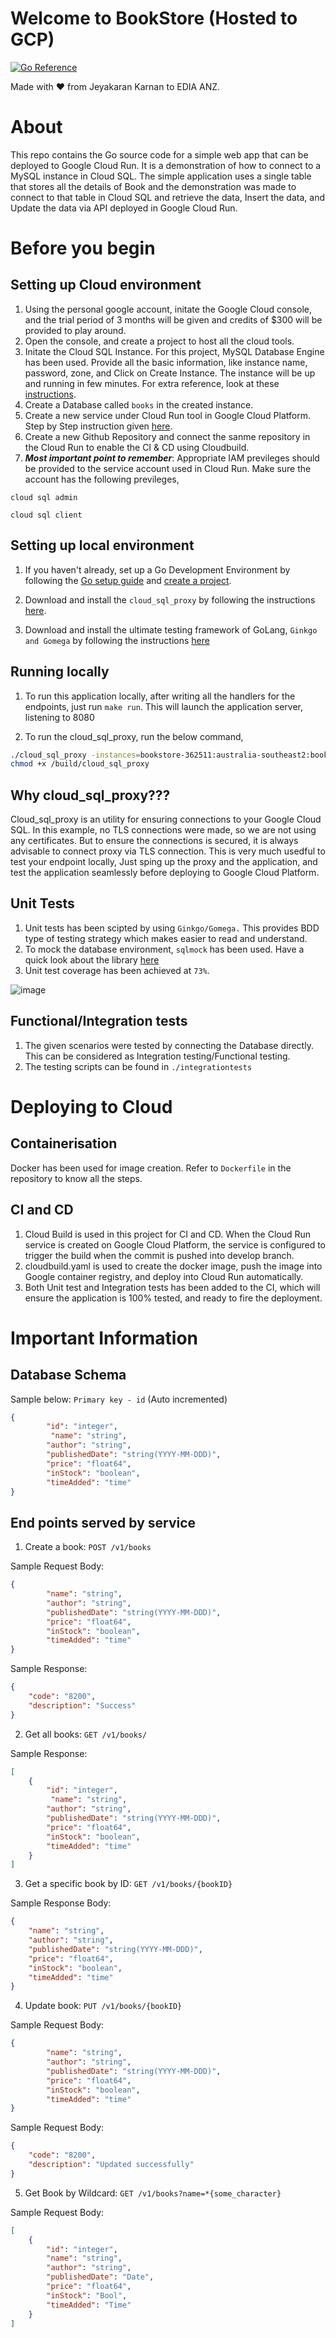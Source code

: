 # Welcome to BookStore (Hosted to GCP)
[![Go Reference](https://pkg.go.dev/badge/golang.org/x/example.svg)](https://pkg.go.dev/golang.org/x/example)

Made with :heart: from Jeyakaran Karnan to EDIA ANZ.

# About

This repo contains the Go source code for a simple web app that can be deployed to Google Cloud Run. It is a demonstration of how to connect to a MySQL instance in Cloud SQL. The simple application uses a single table that stores all the details of Book and the demonstration was made to connect to that table in Cloud SQL and retrieve the data, Insert the data, and Update the data via API deployed in Google Cloud Run.

# Before you begin

## Setting up Cloud environment

1. Using the personal google account, initate the Google Cloud console, and the trial period of 3 months will be given and credits of $300 will be provided to play around.
2. Open the console, and create a project to host all the cloud tools.
3. Initate the Cloud SQL Instance. For this project, MySQL Database Engine has been used. Provide all the basic information, like instance name, password, zone, and Click on Create Instance. The instance will be up and running in few minutes. For extra reference, look at these [instructions](https://cloud.google.com/sql/docs/mysql/create-instance).
4. Create a Database called `books` in the created instance.
5. Create a new service under Cloud Run tool in Google Cloud Platform. Step by Step instruction given [here](https://cloud.google.com/run/docs/quickstarts/deploy-container?hl=en_US).
6. Create a new Github Repository and connect the sanme repository in the Cloud Run to enable the CI & CD using Cloudbuild.
7. ***Most important point to remember***: Appropriate IAM previleges should be provided to the service account used in Cloud Run. Make sure the account has the following previleges,

`cloud sql admin`

`cloud sql client`

## Setting up local environment

1. If you haven't already, set up a Go Development Environment by following the [Go setup guide](https://cloud.google.com/go/docs/setup) and
[create a project](https://cloud.google.com/resource-manager/docs/creating-managing-projects#creating_a_project).

2. Download and install the `cloud_sql_proxy` by
following the instructions
[here](https://cloud.google.com/sql/docs/mysql/sql-proxy#install). 

3. Download and install the ultimate testing framework of GoLang, `Ginkgo and Gomega` by following the instructions [here](https://onsi.github.io/ginkgo/)


## Running locally

1. To run this application locally, after writing all the handlers for the endpoints, just run `make run`. This will launch the application server, listening to 8080

2. To run the cloud_sql_proxy, run the below command,

```bash
./cloud_sql_proxy -instances=bookstore-362511:australia-southeast2:bookstore=tcp:5432  &
chmod +x /build/cloud_sql_proxy
```


## Why cloud_sql_proxy???

Cloud_sql_proxy is an utility for ensuring connections to your Google Cloud SQL. In this example, no TLS connections were made, so we are not using any certificates. But to ensure the connections is secured, it is always advisable to connect proxy via TLS connection. This is very much usedful to test your endpoint locally, Just sping up the proxy and the application, and test the application seamlessly before deploying to Google Cloud Platform.

## Unit Tests
1. Unit tests has been scipted by using `Ginkgo/Gomega.` This provides BDD type of testing strategy which makes easier to read and understand.
2. To mock the database environment, `sqlmock` has been used. Have a quick look about the library [here](https://pkg.go.dev/github.com/data-dog/go-sqlmock)
3. Unit test coverage has been achieved at `73%`.

![image](./images/unittestCoverage.png)

## Functional/Integration tests
1. The given scenarios were tested by connecting the Database directly. This can be considered as Integration testing/Functional testing.
2. The testing scripts can be found in `./integrationtests`

# Deploying to Cloud 

## Containerisation
Docker has been used for image creation. Refer to `Dockerfile` in the repository to know all the steps.

## CI and CD 

1. Cloud Build is used in this project for CI and CD. When the Cloud Run service is created on Google Cloud Platform, the service is configured to trigger the build when the commit is pushed into develop branch. 
2. cloudbuild.yaml is used to create the docker image, push the image into Google container registry, and deploy into Cloud Run automatically.
3. Both Unit test and Integration tests has been added to the CI, which will ensure the application is 100% tested, and ready to fire the deployment. 


# Important Information

## Database Schema
Sample below: `Primary key - id` (Auto incremented)
```json
{
        "id": "integer",
         "name": "string",
        "author": "string",
        "publishedDate": "string(YYYY-MM-DDD)",
        "price": "float64",
        "inStock": "boolean",
        "timeAdded": "time"
}
```

## End points served by service

1. Create a book: `POST /v1/books`

Sample Request Body: 
```json
{
        "name": "string",
        "author": "string",
        "publishedDate": "string(YYYY-MM-DDD)",
        "price": "float64",
        "inStock": "boolean",
        "timeAdded": "time"
}
```

Sample Response: 
```json
{
    "code": "8200",
    "description": "Success"
}
```


2. Get all books: `GET /v1/books/`

Sample Response: 
```json
[
    {
        "id": "integer",
         "name": "string",
        "author": "string",
        "publishedDate": "string(YYYY-MM-DDD)",
        "price": "float64",
        "inStock": "boolean",
        "timeAdded": "time"
    }
]
```
3. Get a specific book by ID: `GET /v1/books/{bookID}`

Sample Response Body:
```json
{
    "name": "string",
    "author": "string",
    "publishedDate": "string(YYYY-MM-DDD)",
    "price": "float64",
    "inStock": "boolean",
    "timeAdded": "time"
}
```
4. Update book: `PUT /v1/books/{bookID}`

Sample Request Body: 
```json
{
        "name": "string",
        "author": "string",
        "publishedDate": "string(YYYY-MM-DDD)",
        "price": "float64",
        "inStock": "boolean",
        "timeAdded": "time"
}
```

Sample Request Body: 
```json
{
    "code": "8200",
    "description": "Updated successfully"
}
```
5. Get Book by Wildcard: `GET /v1/books?name=*{some_character}`

Sample Request Body: 
```json
[
    {
        "id": "integer",
        "name": "string",
        "author": "string",
        "publishedDate": "Date",
        "price": "float64",
        "inStock": "Bool",
        "timeAdded": "Time"
    }
]
```
